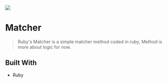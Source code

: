 ![](https://img.shields.io/badge/matcher-blueviolet)

# Matcher

> Ruby's Matcher is a simple matcher method coded in ruby,
> Method is more about logic for now.

## Built With

- Ruby
